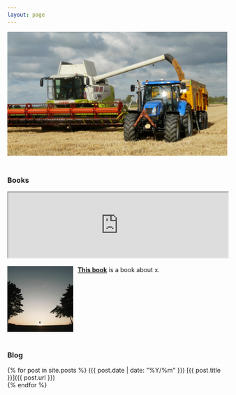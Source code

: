 ```yaml
---
layout: page
---
```


<img src="/assets/testtractor.jpg" height="50%" width="100%" style="margin: 0px 0px 20px 0px; float: center;">

<h3>Books</h3>

<iframe src="https://www.google.com/maps/embed?pb=!4v1637532890392!6m8!1m7!1sCAoSLEFGMVFpcE13cjJpLWlmdENVbmNKSEc5RWZNMHJFNi1oTVlWR2ZWUk5SZzVO!2m2!1d51.5226617!2d-0.1556945!3f91.25740436702097!4f6.05873327267922!5f0.7820865974627469" width="100% style="border:0;" allowfullscreen="" loading="lazy"></iframe>

<a href="https://www.google.com"><img src="/assets/books/testsquare.jpg" height="30%" width="30%" style="margin: 0px 10px 20px 0px; float: left;">
<b>This book</b></a> is a book about x.
<div style="clear: both;"></div>

<h3>Blog</h3>

{% for post in site.posts %}
<span class="date-home">({{ post.date | date: "%Y/%m" }})</span> [{{ post.title }}]({{ post.url }}) <br>
{% endfor %}
